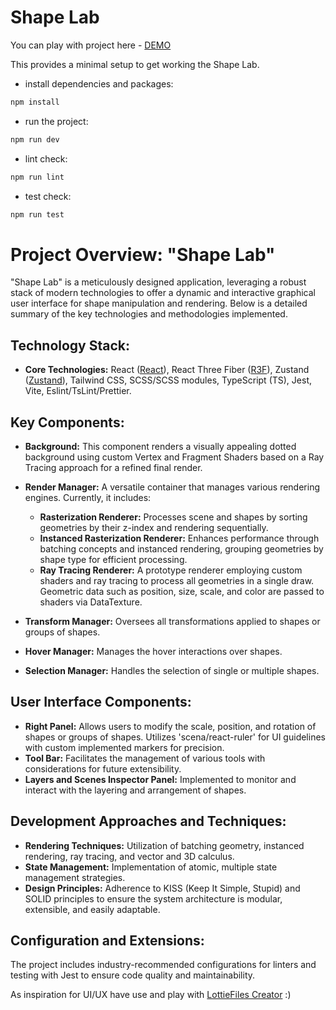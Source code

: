 # Shape Lab

You can play with project here - [DEMO](https://sergii-filiuk.github.io/shape-lab/dist/index.html)

This provides a minimal setup to get working the Shape Lab.

- install dependencies and packages:

```js
npm install
```

- run the project:

```js
npm run dev
```

- lint check:
```js
npm run lint
```
- test check:
```js
npm run test
```

# Project Overview: "Shape Lab"

"Shape Lab" is a meticulously designed application, leveraging a robust stack of modern technologies to offer a dynamic and interactive graphical user interface for shape manipulation and rendering. Below is a detailed summary of the key technologies and methodologies implemented.

## Technology Stack:

- **Core Technologies:** React ([React](https://react.dev/)), React Three Fiber ([R3F](https://r3f.docs.pmnd.rs/getting-started/introduction)), Zustand ([Zustand](https://zustand-demo.pmnd.rs/)), Tailwind CSS, SCSS/SCSS modules, TypeScript (TS), Jest, Vite, Eslint/TsLint/Prettier.

## Key Components:

- **Background:** This component renders a visually appealing dotted background using custom Vertex and Fragment Shaders based on a Ray Tracing approach for a refined final render.
- **Render Manager:** A versatile container that manages various rendering engines. Currently, it includes:
    - **Rasterization Renderer:** Processes scene and shapes by sorting geometries by their z-index and rendering sequentially.
    - **Instanced Rasterization Renderer:** Enhances performance through batching concepts and instanced rendering, grouping geometries by shape type for efficient processing.
    - **Ray Tracing Renderer:** A prototype renderer employing custom shaders and ray tracing to process all geometries in a single draw. Geometric data such as position, size, scale, and color are passed to shaders via DataTexture.

- **Transform Manager:** Oversees all transformations applied to shapes or groups of shapes.
- **Hover Manager:** Manages the hover interactions over shapes.
- **Selection Manager:** Handles the selection of single or multiple shapes.

## User Interface Components:

- **Right Panel:** Allows users to modify the scale, position, and rotation of shapes or groups of shapes. Utilizes 'scena/react-ruler' for UI guidelines with custom implemented markers for precision.
- **Tool Bar:** Facilitates the management of various tools with considerations for future extensibility.
- **Layers and Scenes Inspector Panel:** Implemented to monitor and interact with the layering and arrangement of shapes.

## Development Approaches and Techniques:

- **Rendering Techniques:** Utilization of batching geometry, instanced rendering, ray tracing, and vector and 3D calculus.
- **State Management:** Implementation of atomic, multiple state management strategies.
- **Design Principles:** Adherence to KISS (Keep It Simple, Stupid) and SOLID principles to ensure the system architecture is modular, extensible, and easily adaptable.

## Configuration and Extensions:

The project includes industry-recommended configurations for linters and testing with Jest to ensure code quality and maintainability.

As inspiration for UI/UX have use and play with [LottieFiles Creator](https://creator.lottiefiles.com/)  :)